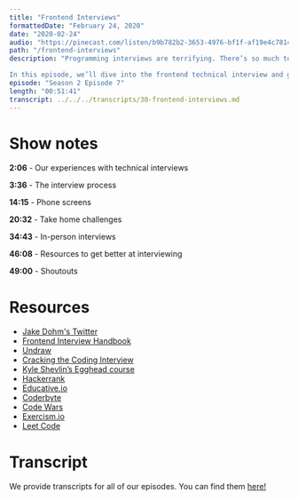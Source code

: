 ```yaml
---
title: "Frontend Interviews"
formattedDate: "February 24, 2020"
date: "2020-02-24"
audio: "https://pinecast.com/listen/b9b782b2-3653-4976-bf1f-af19e4c78141.mp3"
path: "/frontend-interviews"
description: "Programming interviews are terrifying. There’s so much to learn and nobody enjoys answering technical questions in front of a complete stranger.

In this episode, we’ll dive into the frontend technical interview and give some tips and tricks for nailing it."
episode: "Season 2 Episode 7"
length: "00:51:41"
transcript: ../../../transcripts/30-frontend-interviews.md
---
```


# Show notes

**2:06** - Our experiences with technical interviews

**3:36** - The interview process

**14:15** - Phone screens

**20:32** - Take home challenges

**34:43** - In-person interviews

**46:08** - Resources to get better at interviewing

**49:00** - Shoutouts

# Resources

- [Jake Dohm's Twitter](https://twitter.com/JakeDohm)
- [Frontend Interview Handbook](https://github.com/yangshun/front-end-interview-handbook)
- [Undraw](https://undraw.co/)
- [Cracking the Coding Interview](http://www.crackingthecodinginterview.com/)
- [Kyle Shevlin’s Egghead course](https://egghead.io/lessons/javascript-linked-list-data-structure-in-javascript)
- [Hackerrank](https://www.hackerrank.com/)
- [Educative.io](https://www.educative.io/)
- [Coderbyte](https://coderbyte.com/)
- [Code Wars](https://www.codewars.com/)
- [Exercism.io](https://exercism.io/)
- [Leet Code](https://leetcode.com/)

# Transcript

We provide transcripts for all of our episodes. You can find them <a href="https://github.com/ladybug-podcast/ladybug-website/blob/master/transcripts/30-frontend-interviews.md" target="_blank" class="highlight">here!</a>
